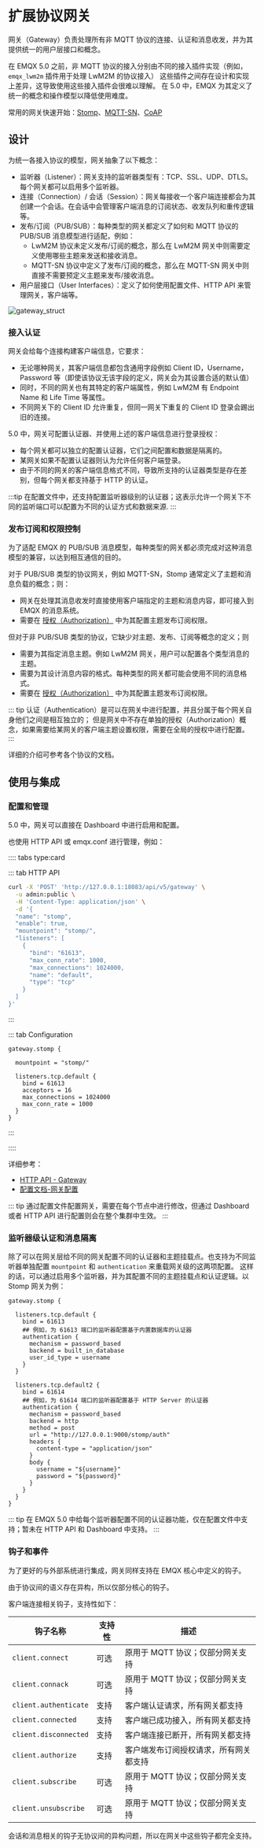 # 扩展协议网关

网关（Gateway）负责处理所有非 MQTT 协议的连接、认证和消息收发，并为其提供统一的用户层接口和概念。

在 EMQX 5.0 之前，非 MQTT 协议的接入分别由不同的接入插件实现（例如，`emqx_lwm2m` 插件用于处理 LwM2M 的协议接入）
这些插件之间存在设计和实现上差异，这导致使用这些接入插件会很难以理解。 在 5.0 中，EMQX 为其定义了统一的概念和操作模型以降低使用难度。

常用的网关快速开始：[Stomp](./stomp.md)、[MQTT-SN](./mqttsn.md)、[CoAP](./coap.md)

## 设计

为统一各接入协议的模型，网关抽象了以下概念：

- 监听器（Listener）：网关支持的监听器类型有：TCP、SSL、UDP、DTLS。每个网关都可以启用多个监听器。
- 连接（Connection）/ 会话（Session）：网关每接收一个客户端连接都会为其创建一个会话。在会话中会管理客户端消息的订阅状态、收发队列和重传逻辑等。
- 发布/订阅（PUB/SUB）：每种类型的网关都定义了如何和 MQTT 协议的 PUB/SUB 消息模型进行适配，例如：
    * LwM2M 协议未定义发布/订阅的概念，那么在 LwM2M 网关中则需要定义使用哪些主题来发送和接收消息。
    * MQTT-SN 协议中定义了发布/订阅的概念，那么在 MQTT-SN 网关中则直接不需要预定义主题来发布/接收消息。
- 用户层接口（User Interfaces）：定义了如何使用配置文件、HTTP API 来管理网关，客户端等。

![gateway_struct](./assets/gateway_struct.png)

### 接入认证

网关会给每个连接构建客户端信息，它要求：

- 无论哪种网关，其客户端信息都包含通用字段例如 Client ID，Username，Password 等（即使该协议无该字段的定义，网关会为其设置合适的默认值）
- 同时，不同的网关也有其特定的客户端属性，例如 LwM2M 有 Endpoint Name 和 Life Time 等属性。
- 不同网关下的 Client ID 允许重复，但同一网关下重复的 Client ID 登录会踢出旧的连接。

5.0 中，网关可配置认证器、并使用上述的客户端信息进行登录授权：

- 每个网关都可以独立的配置认证器，它们之间配置和数据是隔离的。
- 某网关如果不配置认证器则认为允许任何客户端登录。
- 由于不同的网关的客户端信息格式不同，导致所支持的认证器类型是存在差别，但每个网关都支持基于 HTTP 的认证。

:::tip
在配置文件中，还支持配置监听器级别的认证器；这表示允许一个网关下不同的监听端口可以配置为不同的认证方式和数据来源.
:::

### 发布订阅和权限控制

为了适配 EMQX 的 PUB/SUB 消息模型，每种类型的网关都必须完成对这种消息模型的兼容，以达到相互通信的目的。

对于 PUB/SUB 类型的协议网关，例如 MQTT-SN，Stomp 通常定义了主题和消息负载的概念；则：
- 网关在处理其消息收发时直接使用客户端指定的主题和消息内容，即可接入到 EMQX 的消息系统。
- 需要在 [授权（Authorization）](../access-control/authz/authz.md) 中为其配置主题发布订阅权限。

但对于非 PUB/SUB 类型的协议，它缺少对主题、发布、订阅等概念的定义；则
- 需要为其指定消息主题。例如 LwM2M 网关，用户可以配置各个类型消息的主题。
- 需要为其设计消息内容的格式。每种类型的网关都可能会使用不同的消息格式。
- 需要在 [授权（Authorization）](../access-control/authz/authz.md) 中为其配置主题发布订阅权限。

::: tip
认证（Authentication）是可以在网关中进行配置，并且分属于每个网关自身他们之间是相互独立的；
但是网关中不存在单独的授权（Authorization）概念，如果需要给某网关的客户端主题设置权限，需要在全局的授权中进行配置。
:::

详细的介绍可参考各个协议的文档。

## 使用与集成

### 配置和管理

5.0 中，网关可以直接在 Dashboard 中进行启用和配置。

也使用 HTTP API 或 emqx.conf 进行管理，例如：

:::: tabs type:card

::: tab HTTP API

```bash
curl -X 'POST' 'http://127.0.0.1:18083/api/v5/gateway' \
  -u admin:public \
  -H 'Content-Type: application/json' \
  -d '{
  "name": "stomp",
  "enable": true,
  "mountpoint": "stomp/",
  "listeners": [
    {
      "bind": "61613",
      "max_conn_rate": 1000,
      "max_connections": 1024000,
      "name": "default",
      "type": "tcp"
    }
  ]
}'
```

:::

::: tab Configuration

```properties
gateway.stomp {

  mountpoint = "stomp/"

  listeners.tcp.default {
    bind = 61613
    acceptors = 16
    max_connections = 1024000
    max_conn_rate = 1000
  }
}
```

:::

::::

详细参考：
- [HTTP API - Gateway](../admin/api.md)
- [配置文档-网关配置](../configuration/configuration-manual.md)

::: tip
通过配置文件配置网关，需要在每个节点中进行修改，但通过 Dashboard 或者 HTTP API 进行配置则会在整个集群中生效。
:::

### 监听器级认证和消息隔离

除了可以在网关层给不同的网关配置不同的认证器和主题挂载点。也支持为不同监听器单独配置 `mountpoint` 和 `authentication` 来重载网关级的这两项配置。 这样的话，可以通过启用多个监听器，并为其配置不同的主题挂载点和认证逻辑。以 Stomp 网关为例：

```properties
gateway.stomp {

  listeners.tcp.default {
    bind = 61613
    ## 例如，为 61613 端口的监听器配置基于内置数据库的认证器
    authentication {
      mechanism = password_based
      backend = built_in_database
      user_id_type = username
    }
  }

  listeners.tcp.default2 {
    bind = 61614
    ## 例如，为 61614 端口的监听器配置基于 HTTP Server 的认证器
    authentication {
      mechanism = password_based
      backend = http
      method = post
      url = "http://127.0.0.1:9000/stomp/auth"
      headers {
        content-type = "application/json"
      }
      body {
        username = "${username}"
        password = "${password}"
      }
    }
  }
}
```

::: tip
在 EMQX 5.0  中给每个监听器配置不同的认证器功能，仅在配置文件中支持；暂未在 HTTP API 和 Dashboard 中支持。
:::

### 钩子和事件

为了更好的与外部系统进行集成，网关同样支持在 EMQX 核心中定义的钩子。

由于协议间的语义存在异构，所以仅部分核心的钩子。

客户端连接相关钩子，支持性如下：

| 钩子名称               | 支持性 |  描述                                |
| ---------------------- | ------ | ------------------------------------ |
| `client.connect`       | 可选   | 原用于 MQTT 协议；仅部分网关支持     |
| `client.connack`       | 可选   | 原用于 MQTT 协议；仅部分网关支持     |
| `client.authenticate`  | 支持   | 客户端认证请求，所有网关都支持       |
| `client.connected`     | 支持   | 客户端已成功接入，所有网关都支持     |
| `client.disconnected`  | 支持   | 客户端连接已断开，所有网关都支持     |
| `client.authorize`     | 支持   | 客户端发布订阅授权请求，所有网关都支持 |
| `client.subscribe`     | 可选   | 原用于 MQTT 协议；仅部分网关支持     |
| `client.unsubscribe`   | 可选   | 原用于 MQTT 协议；仅部分网关支持     |

会话和消息相关的钩子无协议间的异构问题，所以在网关中这些钩子都完全支持。
